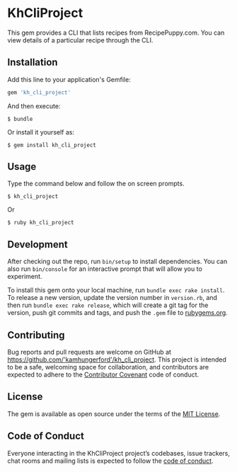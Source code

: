# KhCliProject

This gem provides a CLI that lists recipes from RecipePuppy.com. You can view details of a particular recipe through the CLI.

## Installation

Add this line to your application's Gemfile:

```ruby
gem 'kh_cli_project'
```

And then execute:

    $ bundle

Or install it yourself as:

    $ gem install kh_cli_project

## Usage

Type the command below and follow the on screen prompts.

    $ kh_cli_project

Or

    $ ruby kh_cli_project

## Development

After checking out the repo, run `bin/setup` to install dependencies. You can also run `bin/console` for an interactive prompt that will allow you to experiment.

To install this gem onto your local machine, run `bundle exec rake install`. To release a new version, update the version number in `version.rb`, and then run `bundle exec rake release`, which will create a git tag for the version, push git commits and tags, and push the `.gem` file to [rubygems.org](https://rubygems.org).

## Contributing

Bug reports and pull requests are welcome on GitHub at https://github.com/'kamhungerford'/kh_cli_project. This project is intended to be a safe, welcoming space for collaboration, and contributors are expected to adhere to the [Contributor Covenant](http://contributor-covenant.org) code of conduct.

## License

The gem is available as open source under the terms of the [MIT License](https://opensource.org/licenses/MIT).

## Code of Conduct

Everyone interacting in the KhCliProject project’s codebases, issue trackers, chat rooms and mailing lists is expected to follow the [code of conduct](https://github.com/'kamhungerford'/kh_cli_project/blob/master/CODE_OF_CONDUCT.md).
